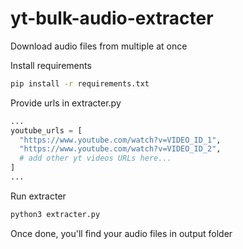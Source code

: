 # yt-bulk-audio-extracter
Download audio files from multiple at once

Install requirements
```bash
pip install -r requirements.txt
```

Provide urls in extracter.py
```python
...
youtube_urls = [
  "https://www.youtube.com/watch?v=VIDEO_ID_1",
  "https://www.youtube.com/watch?v=VIDEO_ID_2",
  # add other yt videos URLs here...
]
...
```
Run extracter
```bash
python3 extracter.py 
```

Once done, you'll find your audio files in output folder